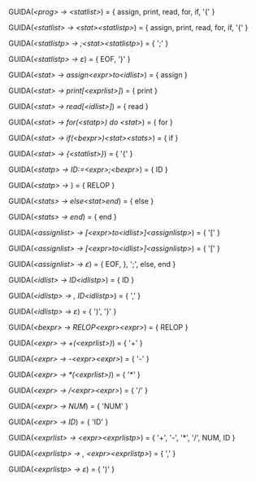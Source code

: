 GUIDA(<em>\<prog> -> \<statlist></em>) = { assign, print, read, for, if, '{' }

GUIDA(<em>\<statlist> -> \<stat>\<statlistp></em>) = { assign, print, read, for, if, '{' }

GUIDA(<em>\<statlistp> -> ;\<stat>\<statlistp></em>) = { ';' }

GUIDA(<em>\<statlistp> -> $\varepsilon$</em>) = { EOF, '}' }

GUIDA(<em>\<stat> -> assign\<expr>to\<idlist></em>) = { assign }

GUIDA(<em>\<stat> -> print[\<exprlist>]</em>) = { print }

GUIDA(<em>\<stat> -> read[\<idlist>]</em>) = { read }

GUIDA(<em>\<stat> -> for(\<statp>) do \<stat></em>) = { for }

GUIDA(<em>\<stat> -> if(\<bexpr>)\<stat>\<stats></em>) = { if }

GUIDA(<em>\<stat> -> {\<statlist>}</em>) = { '{' }

GUIDA(<em>\<statp> -> ID:=\<expr>;\<bexpr></em>) = { ID }

GUIDA(<em>\<statp> -> <bexpr></em>) = { RELOP }

GUIDA(<em>\<stats> -> else\<stat>end</em>) = { else }

GUIDA(<em>\<stats> -> end</em>) = { end }

GUIDA(<em>\<assignlist> -> [\<expr>to\<idlist>]\<assignlistp></em>) = { '[' }

GUIDA(<em>\<assignlist> -> [\<expr>to\<idlist>]\<assignlistp></em>) = { '[' }

GUIDA(<em>\<assignlist> -> $\varepsilon$</em>) = { EOF, }, ';', else, end }

GUIDA(<em>\<idlist> -> ID\<idlistp></em>) = { ID }

GUIDA(<em>\<idlistp> -> , ID\<idlistp></em>) = { ',' }

GUIDA(<em>\<idlistp> -> $\varepsilon$</em>) = { ')', '}' }

GUIDA(<em>\<bexpr> -> RELOP\<expr>\<expr></em>) = { RELOP }

GUIDA(<em>\<expr> -> +(\<exprlist>)</em>) = { '+' }

GUIDA(<em>\<expr> -> -\<expr>\<expr></em>) = { '-' }

GUIDA(<em>\<expr> -> *(\<exprlist>)</em>) = { '\*' }

GUIDA(<em>\<expr> -> /\<expr>\<expr></em>) = { '/' }

GUIDA(<em>\<expr> -> NUM</em>) = { 'NUM' }

GUIDA(<em>\<expr> -> ID</em>) = { 'ID' }

GUIDA(<em>\<exprlist> -> \<expr>\<exprlistp></em>) = { '+', '-', '*', '/', NUM, ID }

GUIDA(<em>\<exprlistp> -> , \<expr>\<exprlistp></em>) = { ',' }

GUIDA(<em>\<exprlistp> ->  $\varepsilon$</em>) = { ')' }